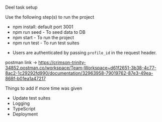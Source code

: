 Deel task setup

Use the following step(s) to run the project
- npm install: default port 3001
- npm run seed - To seed data to DB
- npm start - To run the project
- npm run test - To run test suites

* Users are authenticated by passing `profile_id` in the request header.

postman link -> https://crimson-trinity-34852.postman.co/workspace/Team-Workspace~d61f2651-3b38-4c77-8ac2-1c29292fd990/documentation/32963958-79019762-87e3-49ea-868f-b01ea1a47217

Things to add if more time was given
- Update test suites
- Logging
- TypeScript
- Deployment
